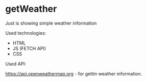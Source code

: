 # getWeather

Just is showing simple weather information 

Used technologies: 

- HTML
- JS (FETCH API)
- CSS 

Used API: 

https://api.openweathermap.org - for gettin weather information.
